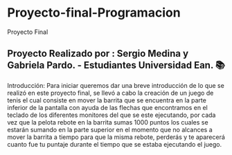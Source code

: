 # Proyecto-final-Programacion
Proyecto Final
## Proyecto Realizado por : Sergio Medina y Gabriela Pardo. - Estudiantes  Universidad Ean. 📚
Introducción:
Para iniciar queremos dar una breve introducción de lo que se realizó en este proyecto final, se llevó a cabo la creación de un juego de tenis el cual consiste en mover la barrita que se encuentra en la parte inferior de la pantalla con ayuda de las flechas que encontramos en el teclado de los diferentes monitores del que se este ejecutando, por cada vez que la pelota rebote en la barrita sumas 1000 puntos los cuales se estarán sumando en la parte superior en el momento que no alcances a mover la barrita a tiempo para que la misma rebote, perderás y te aparecerá cuanto fue tu puntaje durante el tiempo que se estaba ejecutando el juego. 
